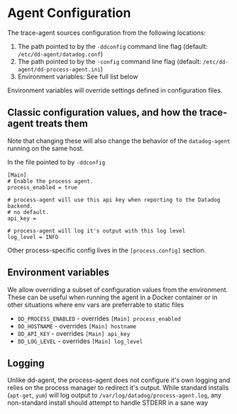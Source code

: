 # Agent Configuration

The trace-agent sources configuration from the following locations:

1. The path pointed to by the `-ddconfig` command line flag (default: `/etc/dd-agent/datadog.conf`)
2. The path pointed to by the `-config` command line flag (default: `/etc/dd-agent/dd-process-agent.ini`)
3. Environment variables: See full list below


Environment variables will override settings defined in configuration files.

## Classic configuration values, and how the trace-agent treats them
Note that changing these will also change the behavior of the `datadog-agent` running on the same host.

In the file pointed to by `-ddconfig`

```
[Main]
# Enable the process agent.
process_enabled = true

# process-agent will use this api key when reporting to the Datadog backend.
# no default.
api_key =

# process-agent will log it's output with this log level
log_level = INFO
```

Other process-specific config lives in the `[process.config]` section.


## Environment variables
We allow overriding a subset of configuration values from the environment. These
can be useful when running the agent in a Docker container or in other situations
where env vars are preferrable to static files

- `DD_PROCESS_ENABLED` - overrides `[Main] process_enabled`
- `DD_HOSTNAME` - overrides `[Main] hostname`
- `DD_API_KEY` - overrides `[Main] api_key`
- `DD_LOG_LEVEL` - overrides `[Main] log_level`


## Logging
Unlike dd-agent, the process-agent does not configure it's own logging and relies on the process manager
to redirect it's output. While standard installs (`apt-get`, `yum`) will log output to `/var/log/datadog/process-agent.log`,
any non-standard install should attempt to handle STDERR in a sane way
